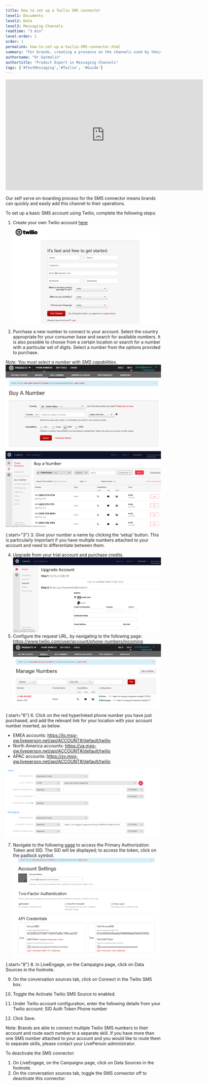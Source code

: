 ```yaml
---
title: How to set up a Twilio SMS connector
level1: Documents
level2: Data
level3: Messaging Channels
readtime: "3 min"
level-order: 1
order: 1
permalink: how-to-set-up-a-twilio-SMS-connector.html
summary: "For brands, creating a presence on the channels used by their consumers is key to building connections and creating prospects."
authorname: "Or Garmolin"
authortitle: "Product Expert in Messaging Channels"
tags: ['#TextMessaging','#Twilio', '#Guide']
---
```

<div style="display: block; position: relative; max-width: 100%;"><div class="iframecontainer"><iframe src="https://player.vimeo.com/video/238919599" width="640" height="360" frameborder="0" webkitallowfullscreen mozallowfullscreen allowfullscreen></iframe></div></div>

Our self serve on-boarding process for the SMS connector means brands can quickly and easily add this channel to their operations.

To set up a basic SMS account using Twilio, complete the following steps:

1. Create your own Twilio account [here](https://www.twilio.com/try-twilio)
![imagelink](img/Twiliostep1.png)

2. Purchase a new number to connect to your account. Select the country appropriate for your consumer base and search for available numbers. It is also possible to choose from a certain location or search for a number with a particular set of digits. Select a number from the options provided to purchase.

  _Note: You must select a number with SMS capabilities._
![imagelink](img/Twiliostep2.png)
![imagelink](img/Twiliostep2.1.png)

{:start="3"}
3. Give your number a name by clicking the ‘setup’ button. This is particularly important if you have multiple numbers attached to your account and need to differentiate between them.

4. Upgrade from your trial account and purchase credits.![imagelink](img/Twiliostep4.png)
5. Configure the request URL, by navigating to the following page: https://www.twilio.com/user/account/phone-numbers/incoming
![imagelink](img/Twiliostep5.png)

{:start="6"}
6. Click on the red hyperlinked phone number you have just purchased, and add the relevant link for your location with your account number inserted, as below.
  * EMEA accounts: https://lo.msg-gw.liveperson.net/api/ACCOUNT#/default/twilio
  * North America accounts: https://va.msg-gw.liveperson.net/api/ACCOUNT#/default/twilio
  * APAC accounts: https://sy.msg-gw.liveperson.net/api/ACCOUNT#/default/twilio

  ![imagelink](img/Twiliostep6.png)

7. Navigate to the following [page](https://www.twilio.com/user/account/settings) to access the Primary Authorization Token and SID. The SID will be displayed; to access the token, click on the padlock symbol.
![imagelink](img/Twiliostep7.png)

{:start="8"}
8. In LiveEngage, on the Campaigns page, click on Data Sources in the footnote.

9. On the conversation sources tab, click on Connect in the Twilio SMS box.

10. Toggle the Activate Twilio SMS Source to enabled.

11. Under Twilio account configuration, enter the following details from your Twilio account:
SID
Auth Token
Phone number

12. Click Save.

<div class="note">Note: Brands are able to connect multiple Twilio SMS numbers to their account and route each number to a separate skill. If you have more than one SMS number attached to your account and you would like to route them to separate skills, please contact your LivePerson administrator.</div>

To deactivate the SMS connector:

1. On LiveEngage, on the Campaigns page, click on Data Sources in the footnote.
2. On the conversation sources tab, toggle the SMS connector off to deactivate this connector.
